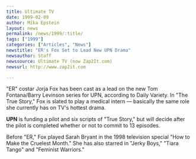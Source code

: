 ```yaml
---
title: Ultimate TV
date: 1999-02-09
author: Mika Epstein
layout: news
permalink: /news/1999/:title/
tags: ["1999"]
categories: ["Articles", "News"]
newstitle: "ER's Fox Set to Lead New UPN Drama"
newsauthor: Staff  
newssource: Ultimate TV (now Zap2It.com)  
newsurl: http://www.zap2it.com 

---
```


"ER" costar Jorja Fox has been cast as a lead on the new Tom Fontana/Barry Levinson series for UPN, according to Daily Variety. In "The True Story," Fox is slated to play a medical intern &#8212; basically the same role she currently has on TV's hottest drama.

**UPN** is funding a pilot and six scripts of "True Story," but will decide after the pilot is completed whether or not to commit to 13 episodes.

Before "ER," Fox played Sarah Bryant in the 1998 television special "How to Make the Cruelest Month." She has also starred in "Jerky Boys," "Tiara Tango" and "Feminist Warriors."  